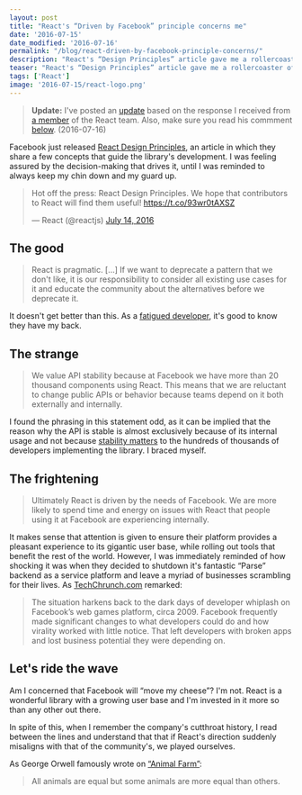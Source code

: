 ```yaml
---
layout: post
title: "React's “Driven by Facebook” principle concerns me"
date: '2016-07-15'
date_modified: '2016-07-16'
permalink: "/blog/react-driven-by-facebook-principle-concerns/"
description: "React's “Design Principles” article gave me a rollercoaster of emotions that reminded me of Facebook's ill-fated Parse service."
teaser: "React's “Design Principles” article gave me a rollercoaster of emotions that reminded me of Facebook's ill-fated Parse service."
tags: ['React']
image: '2016-07-15/react-logo.png'
---
```


<blockquote class="bg-warning">
  <p>
    <b>Update:</b>
    I've posted an <a href="/blog/response-to-react-design-principles-interpretation-by-react-members">update</a>
    based on the response I received from <a href="https://twitter.com/dan_abramov">a member</a>
    of the React team. Also, make sure you read his commment <a href="#comment-2786435370">below</a>.
    (2016-07-16)
  </p>
</blockquote>

Facebook just released [React Design Principles](https://facebook.github.io/react/contributing/design-principles.html), an article in which they share a few concepts that guide the library's development. I was feeling assured by the decision-making that drives it, until I was reminded to always keep my chin down and my guard up.

<blockquote class="twitter-tweet" data-lang="en"><p lang="en" dir="ltr">Hot off the press: React Design Principles. We hope that contributors to React will find them useful! <a href="https://t.co/93wr0tAXSZ">https://t.co/93wr0tAXSZ</a></p>&mdash; React (@reactjs) <a href="https://twitter.com/reactjs/status/753677502309072897">July 14, 2016</a></blockquote>

## The good

> React is pragmatic. [...] If we want to deprecate a pattern that we don't like, it is our responsibility to consider all existing use cases for it and educate the community about the alternatives before we deprecate it.

It doesn't get better than this. As a [fatigued developer](https://medium.com/@ericclemmons/javascript-fatigue-48d4011b6fc4), it's good to know they have my back.

## The strange

> We value API stability because at Facebook we have more than 20 thousand components using React. This means that we are reluctant to change public APIs or behavior because teams depend on it both externally and internally.

I found the phrasing in this statement odd, as it can be implied that the reason why the API is stable is almost exclusively because of its internal usage and not because [stability matters](http://www.theregister.co.uk/2016/03/23/npm_left_pad_chaos/) to the hundreds of thousands of developers implementing the library. I braced myself.

## The frightening

> Ultimately React is driven by the needs of Facebook. We are more likely to spend time and energy on issues with React that people using it at Facebook are experiencing internally.

It makes sense that attention is given to ensure their platform provides a pleasant experience to its gigantic user base, while rolling out tools that benefit the rest of the world. However, I was immediately reminded of how shocking it was when they decided to shutdown it's fantastic “Parse” backend as a service platform and leave a myriad of businesses scrambling for their lives. As [TechChrunch.com](https://techcrunch.com/2016/01/28/facebook-shutters-its-parse-developer-platform/) remarked:

> The situation harkens back to the dark days of developer whiplash on Facebook’s web games platform, circa 2009. Facebook frequently made significant changes to what developers could do and how virality worked with little notice. That left developers with broken apps and lost business potential they were depending on.

## Let's ride the wave

Am I concerned that Facebook will “move my cheese”? I'm not. React is a wonderful library with a growing user base and I'm invested in it more so than any other out there.

In spite of this, when I remember the company's cutthroat history, I read between the lines and understand that that if React's direction suddenly misaligns with that of the community's, we played ourselves.

As George Orwell famously wrote on [“Animal Farm”](https://www.amazon.com/Animal-Farm-Anniversary-George-Orwell/dp/0451526341/):

> All animals are equal but some animals are more equal than others.
